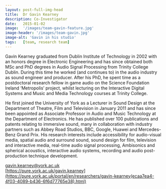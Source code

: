 ```yaml
---
layout: post-full-img-head
title:  Dr Gavin Kearney
description: Co-Investigator
date:   2015-01-02
image:  '/images/team-gavin-feature.jpg'
image-header: '/images/team-gavin.jpg'
image-alt: 'Gavin in his studio'
tags:   [team, research team]
---
```

Gavin Kearney graduated from Dublin Institute of Technology in 2002 with an honors degree in Electronic Engineering and has since obtained both MSc and PhD degrees in Audio Signal Processing from Trinity College Dublin. During this time he worked (and continues to) in the audio industry as sound engineer and producer. After his PhD, he spent time as a postdoctoral research fellow in game audio on the Science Foundation Ireland ‘Metropolis’ project, whilst lecturing on the Interactive Digital Systems and Music and Media Technology courses at Trinity College.

            
He first joined the University of York as a Lecturer in Sound Design at the Department of Theatre, Film and Television in January 2011 and has since been appointed as Associate Professor in Audio and Music Technology at the Department of Electronics. He has published over 100 publications and patents relating to immersive sound, many in collaboration with industry partners such as Abbey Road Studios, BBC, Google, Huawei and Mercedes-Benz Grand Prix. His research interests include accessibility for audio-visual media, spatial audio and surround sound, sound design for film, television and interactive media, real-time audio signal processing, Ambisonics and spherical acoustics, interactive audio systems, recording and audio post-production technique development.

<a href = "mailto: gavin.kearney@york.ac.uk">gavin.kearney@york.ac.uk</a>  
[https://pure.york.ac.uk/gavin.kearney](https://pure.york.ac.uk/portal/en/researchers/gavin-kearney(ecaa7ea4-4f03-4089-b436-6f6d77765e38).html)

